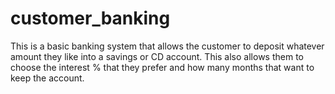# customer_banking
This is a basic banking system that allows the customer to deposit whatever amount they like into a savings or CD account. This also allows them to choose the interest % that they prefer and how many months that want to keep the account.
